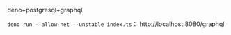 deno+postgresql+graphql



`deno run --allow-net --unstable index.ts`：
 http://localhost:8080/graphql
